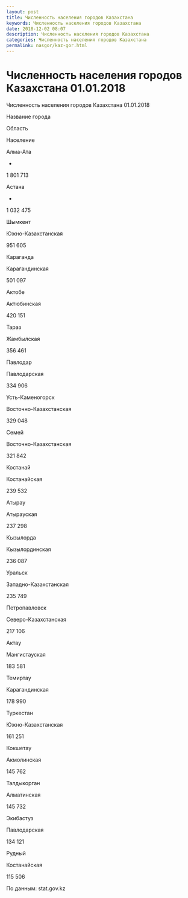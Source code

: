```yaml
---
layout: post
title: Численность населения городов Казахстана 
keywords: Численность населения городов Казахстана
date: 2018-12-02 08:07
description: Численность населения городов Казахстана
categories: Численность населения городов Казахстана
permalink: nasgor/kaz-gor.html
---
```


# Численность населения городов Казахстана 01.01.2018




Численность населения городов Казахстана 01.01.2018









Название города


Область


Население






Алма-Ата


-


1 801 713






Астана


-


1 032 475






Шымкент


Южно-Казахстанская


951 605






Караганда


Карагандинская


501 097






Актобе


Актюбинская


420 151






Тараз


Жамбылская


356 461






Павлодар


Павлодарская


334 906






Усть-Каменогорск


Восточно-Казахстанская


329 048






Семей


Восточно-Казахстанская


321 842






Костанай


Костанайская


239 532






Атырау


Атырауская


237 298







Кызылорда


Кызылординская


236 087






Уральск


Западно-Казахстанская


235 749 






Петропавловск


Северо-Казахстанская


217 106






Актау


Мангистауская


183 581






Темиртау


Карагандинская


178 990






Туркестан


Южно-Казахстанская


161 251






Кокшетау


Акмолинская


145 762






Талдыкорган


Алматинская


145 732






Экибастуз


Павлодарская


134 121






Рудный


Костанайская


115 506








По данным: stat.gov.kz 


			
